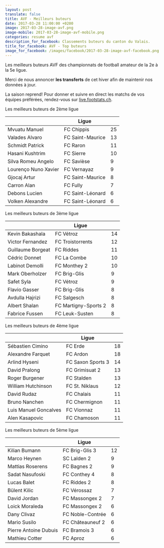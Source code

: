 ```yaml
---
layout: post
translate: false
title: AVF - Meilleurs buteurs
date: 2017-03-28 11:00:00 +0200
image: 2017-03-28-image-avf.png
image-mobile: 2017-03-28-image-avf-mobile.png
categories: resume avf
description_for_facebook: Classements buteurs du canton du Valais.
title_for_facebook: AVF - Top buteurs
image_for_facebook: /images/facebook/2017-03-28-image-avf-facebook.png
---
```

<p>Les meilleurs buteurs AVF des championnats de football amateur de la 2e à la 5e ligue.</p>
<p>Merci de nous annoncer <b>les transferts</b> de cet hiver afin de maintenir nos données à jour.</p>
<p>La saison reprend! Pour donner et suivre en direct les matchs de vos équipes préférées, rendez-vous sur <a href='http://live.footstats.ch'>live.footstats.ch</a>.</p>

<p>Les meilleurs buteurs de 2ème ligue</p><table class="table"><thead><tr><th><i class="fa fa-male"></i></th><th>Ligue</th><th><i class="fa fa-futbol-o"></i></th></tr></thead><tbody><tr><td>Mvuatu Manuel</td><td>FC Chippis</td><td>25</td></tr><tr><td>Valades Alvaro</td><td>FC Saint-Maurice</td><td>13</td></tr><tr><td>Schmidt Patrick</td><td>FC Raron</td><td>11</td></tr><tr><td>Hasani Kushtrim</td><td>FC Sierre</td><td>10</td></tr><tr><td>Silva Romeu Angelo</td><td>FC Savièse</td><td>9</td></tr><tr><td>Lourenço Nuno Xavier</td><td>FC Vernayaz</td><td>9</td></tr><tr><td>Gjocaj Artur</td><td>FC Saint-Maurice</td><td>8</td></tr><tr><td>Carron Alan</td><td>FC Fully</td><td>7</td></tr><tr><td>Debons Lucien</td><td>FC Saint-Léonard</td><td>6</td></tr><tr><td>Volken Alexandre</td><td>FC Saint-Léonard</td><td>6</td></tr></tbody></table><p>Les meilleurs buteurs de 3ème ligue</p><table class="table"><thead><tr><th><i class="fa fa-male"></i></th><th>Ligue</th><th><i class="fa fa-futbol-o"></i></th></tr></thead><tbody><tr><td>Kevin Bakashala</td><td>FC Vétroz</td><td>14</td></tr><tr><td>Victor Fernandez</td><td>FC Troistorrents</td><td>12</td></tr><tr><td>Guillaume Borgeat</td><td>FC Riddes</td><td>11</td></tr><tr><td>Cédric Donnet</td><td>FC La Combe</td><td>10</td></tr><tr><td>Labinot Demolli</td><td>FC Monthey 2</td><td>10</td></tr><tr><td>Mark Oberholzer</td><td>FC Brig-Glis</td><td>9</td></tr><tr><td>Safet Syla</td><td>FC Vétroz</td><td>9</td></tr><tr><td>Flavio Gasser</td><td>FC Brig-Glis</td><td>8</td></tr><tr><td>Avdulla Hajrizi</td><td>FC Salgesch</td><td>8</td></tr><tr><td>Albert Shalan</td><td>FC Martigny-Sports 2</td><td>8</td></tr><tr><td>Fabrice Fussen</td><td>FC Leuk-Susten</td><td>8</td></tr></tbody></table><p>Les meilleurs buteurs de 4ème ligue</p><table class="table"><thead><tr><th><i class="fa fa-male"></i></th><th>Ligue</th><th><i class="fa fa-futbol-o"></i></th></tr></thead><tbody><tr><td>Sébastien Cimino</td><td>FC Erde</td><td>18</td></tr><tr><td>Alexandre Farquet</td><td>FC Ardon</td><td>18</td></tr><tr><td>Arlind Hyseni</td><td>FC Saxon Sports 3</td><td>14</td></tr><tr><td>David Pralong</td><td>FC Grimisuat 2</td><td>13</td></tr><tr><td>Roger Burgener</td><td>FC Stalden</td><td>13</td></tr><tr><td>William Hutchinson</td><td>FC St. Niklaus</td><td>12</td></tr><tr><td>David Rudaz</td><td>FC Chalais</td><td>11</td></tr><tr><td>Bruno Nanchen</td><td>FC Chermignon</td><td>11</td></tr><tr><td>Luis Manuel Goncalves</td><td>FC Vionnaz</td><td>11</td></tr><tr><td>Alen Kasapovic</td><td>FC Chamoson</td><td>11</td></tr></tbody></table><p>Les meilleurs buteurs de 5ème ligue</p><table class="table"><thead><tr><th><i class="fa fa-male"></i></th><th>Ligue</th><th><i class="fa fa-futbol-o"></i></th></tr></thead><tbody><tr><td>Kilian Bumann</td><td>FC Brig-Glis 3</td><td>12</td></tr><tr><td>Marco Heynen</td><td>SC Lalden 2</td><td>9</td></tr><tr><td>Mattias Roserens</td><td>FC Bagnes 2</td><td>9</td></tr><tr><td>Sadat Nasufoski</td><td>FC Conthey 4</td><td>8</td></tr><tr><td>Lucas Balet</td><td>FC Riddes 2</td><td>8</td></tr><tr><td>Bülent Kilic</td><td>FC Vérossaz</td><td>7</td></tr><tr><td>David Jordan</td><td>FC Massongex 2</td><td>7</td></tr><tr><td>Loick Moraleda</td><td>FC Massongex 2</td><td>6</td></tr><tr><td>Dany Clivaz</td><td>FC Noble-Contrée</td><td>6</td></tr><tr><td>Mario Susilo</td><td>FC Châteauneuf 2</td><td>6</td></tr><tr><td>Pierre Antoine Dubuis</td><td>FC Bramois 3</td><td>6</td></tr><tr><td>Mathieu Cotter</td><td>FC Aproz</td><td>6</td></tr></tbody></table>